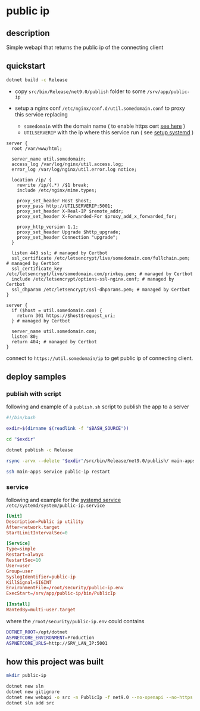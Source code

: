 # public ip

## description

Simple webapi that returns the public ip of the connecting client

## quickstart

```sh
dotnet build -c Release
```

- copy `src/bin/Release/net9.0/publish` folder to some `/srv/app/public-ip`

- setup a nginx conf `/etc/nginx/conf.d/util.somedomain.conf` to proxy this service replacing
  - `somedomain` with the domain name ( to enable https cert [see here][2] )
  - `UTILSERVERIP` with the ip where this service run ( see [setup systemd][1] )

```nginx
server {
  root /var/www/html;

  server_name util.somedomain;
  access_log /var/log/nginx/util.access.log;
  error_log /var/log/nginx/util.error.log notice;  

  location /ip/ {
    rewrite /ip/(.*) /$1 break;
    include /etc/nginx/mime.types;
    
    proxy_set_header Host $host;
    proxy_pass http://UTILSERVERIP:5001;
    proxy_set_header X-Real-IP $remote_addr;
    proxy_set_header X-Forwarded-For $proxy_add_x_forwarded_for;

    proxy_http_version 1.1;
    proxy_set_header Upgrade $http_upgrade;
    proxy_set_header Connection "upgrade";
  }

  listen 443 ssl; # managed by Certbot
  ssl_certificate /etc/letsencrypt/live/somedomain.com/fullchain.pem; # managed by Certbot
  ssl_certificate_key /etc/letsencrypt/live/somedomain.com/privkey.pem; # managed by Certbot
  include /etc/letsencrypt/options-ssl-nginx.conf; # managed by Certbot
  ssl_dhparam /etc/letsencrypt/ssl-dhparams.pem; # managed by Certbot
}

server {
  if ($host = util.somedomain.com) {
    return 301 https://$host$request_uri;
  } # managed by Certbot

  server_name util.somedomain.com;
  listen 80;
  return 404; # managed by Certbot
}
```

connect to `https://util.somedomain/ip` to get public ip of connecting client.

## deploy samples

### publish with script

following and example of a `publish.sh` script to publish the app to a server

```sh
#!/bin/bash

exdir=$(dirname $(readlink -f "$BASH_SOURCE"))

cd "$exdir"

dotnet publish -c Release

rsync -arvx --delete "$exdir"/src/bin/Release/net9.0/publish/ main-apps:/srv/app/public-ip/bin/

ssh main-apps service public-ip restart
```

### service

following and example for the [systemd service][1] `/etc/systemd/system/public-ip.service`

```conf
[Unit]
Description=Public ip utility
After=network.target
StartLimitIntervalSec=0

[Service]
Type=simple
Restart=always
RestartSec=10
User=user
Group=user
SyslogIdentifier=public-ip
KillSignal=SIGINT
EnvironmentFile=/root/security/public-ip.env
ExecStart=/srv/app/public-ip/bin/PublicIp

[Install]
WantedBy=multi-user.target
```

where the `/root/security/public-ip.env` could contains

```sh
DOTNET_ROOT=/opt/dotnet
ASPNETCORE_ENVIRONMENT=Production
ASPNETCORE_URLS=http://SRV_LAN_IP:5001
```

## how this project was built

```sh
mkdir public-ip

dotnet new sln
dotnet new gitignore
dotnet new webapi -o src -n PublicIp -f net9.0 --no-openapi --no-https
dotnet sln add src
```

[1]: https://github.com/devel0/knowledge/blob/d17acddf694682e76fd5c66e4221c9ec4f66e75d/doc/systemd-service.md
[2]: https://github.com/devel0/knowledge/blob/8d23e89bc1bcc1e2e658eb4e5f4f36b38ec9d13b/doc/letsencrypt-acme-dns.md